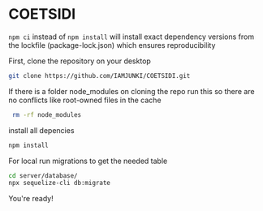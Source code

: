 # COETSIDI

`npm ci` instead of `npm install` will install exact dependency versions from the lockfile (package-lock.json) which ensures reproducibility

First, clone the repository on your desktop
 ```sh
 git clone https://github.com/IAMJUNKI/COETSIDI.git
 ```

If there is a folder node_modules on cloning the repo run this so there are no conflicts like root-owned files in the cache
 ```sh
  rm -rf node_modules
  ```

install all depencies
```sh
npm install
```

For local run migrations to get the needed table
```sh
cd server/database/
npx sequelize-cli db:migrate
 ```

You're ready!
